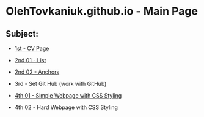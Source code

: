 # OlehTovkaniuk.github.io - Main Page

## Subject:

* [1st - CV Page](https://olehtovkaniuk.github.io/01_Homework_Resume/)

* [2nd 01 - List](https://olehtovkaniuk.github.io/02_Homework_Goods_list/)

* [2nd 02 - Anchors](https://olehtovkaniuk.github.io/02_Homework_Anchors/)

* 3rd - Set Git Hub (work with GitHub)

* [4th 01 - Simple Webpage with CSS Styling](https://olehtovkaniuk.github.io/04_simpleWebPage/)

* 4th 02 - Hard Webpage with CSS Styling 